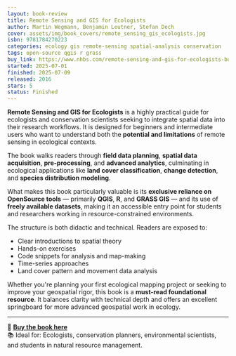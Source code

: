 ```yaml
---
layout: book-review
title: Remote Sensing and GIS for Ecologists
author: Martin Wegmann, Benjamin Leutner, Stefan Dech
cover: assets/img/book_covers/remote_sensing_gis_ecologists.jpg
isbn: 9781784270223
categories: ecology gis remote-sensing spatial-analysis conservation
tags: open-source qgis r grass
buy_link: https://www.nhbs.com/remote-sensing-and-gis-for-ecologists-book
started: 2025-07-01
finished: 2025-07-09
released: 2016
stars: 5
status: Finished
---
```


**Remote Sensing and GIS for Ecologists** is a highly practical guide for ecologists and conservation scientists seeking to integrate spatial data into their research workflows. It is designed for beginners and intermediate users who want to understand both the **potential and limitations** of remote sensing in ecological contexts.

The book walks readers through **field data planning**, **spatial data acquisition**, **pre-processing**, and **advanced analytics**, culminating in ecological applications like **land cover classification**, **change detection**, and **species distribution modeling**.

What makes this book particularly valuable is its **exclusive reliance on OpenSource tools** — primarily **QGIS**, **R**, and **GRASS GIS** — and its use of **freely available datasets**, making it an accessible entry point for students and researchers working in resource-constrained environments.

The structure is both didactic and technical. Readers are exposed to:

- Clear introductions to spatial theory
- Hands-on exercises
- Code snippets for analysis and map-making
- Time-series approaches
- Land cover pattern and movement data analysis

Whether you're planning your first ecological mapping project or seeking to improve your geospatial rigor, this book is a **must-read foundational resource**. It balances clarity with technical depth and offers an excellent springboard for more advanced geospatial work in ecology.

---

🛒 **[Buy the book here](https://www.nhbs.com/remote-sensing-and-gis-for-ecologists-book)**  
📚 Ideal for: Ecologists, conservation planners, environmental scientists, and students in natural resource management.
